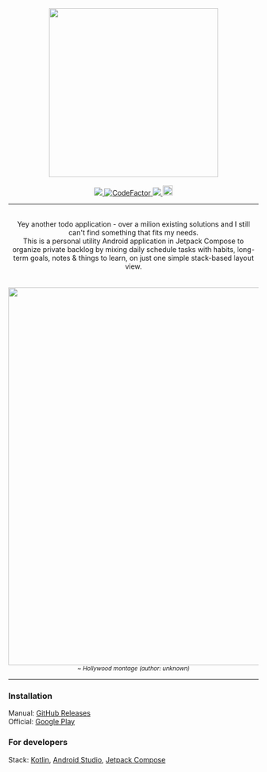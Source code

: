 
<div align="center">
  <img height="340" src="https://user-images.githubusercontent.com/4235722/178143366-0a7a1117-d7cd-4822-b75e-38c8eb9341c7.png" />
  <br><br>
  <a href="https://github.com/dzikoysk/presence-of-mind/actions/workflows/gradle.yml">
    <img src="https://github.com/dzikoysk/presence-of-mind/actions/workflows/gradle.yml/badge.svg" />
  </a>
    <a href="https://www.codefactor.io/repository/github/dzikoysk/presence-of-mind">
    <img src="https://www.codefactor.io/repository/github/dzikoysk/presence-of-mind/badge?s=311879689c7855499217cb3456b06f67ef7588e8" alt="CodeFactor" />
  </a>
  <a href="https://opensource.org/licenses/Apache-2.0">
    <img src="https://img.shields.io/badge/License-Apache%202.0-blue.svg" />
  </a>
  <a href="https://play.google.com/store/apps/details?id=net.dzikoysk.presenceofmind">
    <img height="20" src="https://img.shields.io/badge/Google_Play-414141?style=for-the-badge&logo=google-play&logoColor=white" />
  </a>
  <!--
  <a href="https://discord.gg/qGRqmGjUFX">
    <img alt="Discord" src="https://img.shields.io/badge/discord-reposilite-738bd7.svg?style=square" />
  </a>
  <a href="https://discord.gg/qGRqmGjUFX">
    <img alt="Discord Online" src="https://img.shields.io/discord/204728244434501632.svg" />
  </a>
  -->
  <br/><hr><br/>
  <div>
    Yey another todo application - over a milion existing solutions and I still can't find something that fits my needs. <br>
    This is a personal utility Android application in Jetpack Compose to organize private backlog by mixing daily schedule tasks with habits, long-term goals, notes & things to learn, on just one simple stack-based layout view.
  </div>
  <br><br>
  <img height="760" src="https://user-images.githubusercontent.com/4235722/172942977-7fc84ce9-cf3a-4e2b-a5cd-43c6fca807f8.gif" />
  <br>
  <i><sub>~ Hollywood montage (author: unknown)</sub></i>
  <br>
  <hr>
</div>                                                                                                     

### Installation
Manual: [GitHub Releases](https://github.com/dzikoysk/presence-of-mind/releases) <br/>
Official: [Google Play](https://play.google.com/store/apps/details?id=net.dzikoysk.presenceofmind) <br/>

### For developers
Stack: [Kotlin](https://kotlinlang.org/), [Android Studio](https://developer.android.com/studio), [Jetpack Compose](https://developer.android.com/jetpack/compose)
